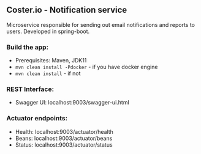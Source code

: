 ## Coster.io - Notification service

Microservice responsible for sending out email notifications and reports to users.
Developed in spring-boot.

### Build the app:
* Prerequisites: Maven, JDK11
* `mvn clean install -Pdocker` - if you have docker engine
* `mvn clean install` - if not
    
### REST Interface:
- Swagger UI: localhost:9003/swagger-ui.html

### Actuator endpoints:
- Health: localhost:9003/actuator/health
- Beans: localhost:9003/actuator/beans
- Status: localhost:9003/actuator/status
